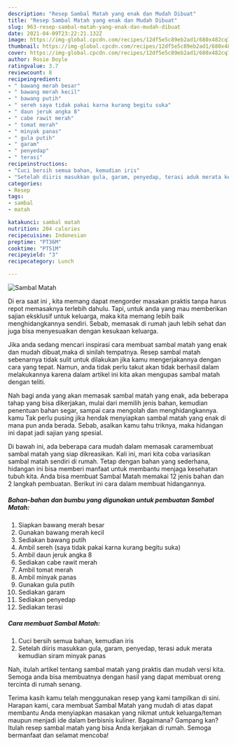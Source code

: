 ```yaml
---
description: "Resep Sambal Matah yang enak dan Mudah Dibuat"
title: "Resep Sambal Matah yang enak dan Mudah Dibuat"
slug: 963-resep-sambal-matah-yang-enak-dan-mudah-dibuat
date: 2021-04-09T23:22:21.132Z
image: https://img-global.cpcdn.com/recipes/12df5e5c89eb2ad1/680x482cq70/sambal-matah-foto-resep-utama.jpg
thumbnail: https://img-global.cpcdn.com/recipes/12df5e5c89eb2ad1/680x482cq70/sambal-matah-foto-resep-utama.jpg
cover: https://img-global.cpcdn.com/recipes/12df5e5c89eb2ad1/680x482cq70/sambal-matah-foto-resep-utama.jpg
author: Rosie Doyle
ratingvalue: 3.7
reviewcount: 8
recipeingredient:
- " bawang merah besar"
- " bawang merah kecil"
- " bawang putih"
- " sereh saya tidak pakai karna kurang begitu suka"
- " daun jeruk angka 8"
- " cabe rawit merah"
- " tomat merah"
- " minyak panas"
- " gula putih"
- " garam"
- " penyedap"
- " terasi"
recipeinstructions:
- "Cuci bersih semua bahan, kemudian iris"
- "Setelah diiris masukkan gula, garam, penyedap, terasi aduk merata kemudian siram minyak panas"
categories:
- Resep
tags:
- sambal
- matah

katakunci: sambal matah 
nutrition: 204 calories
recipecuisine: Indonesian
preptime: "PT36M"
cooktime: "PT51M"
recipeyield: "3"
recipecategory: Lunch

---
```



![Sambal Matah](https://img-global.cpcdn.com/recipes/12df5e5c89eb2ad1/680x482cq70/sambal-matah-foto-resep-utama.jpg)

Di era  saat ini , kita memang dapat mengorder masakan praktis tanpa harus repot memasaknya terlebih dahulu. Tapi, untuk anda yang mau memberikan sajian eksklusif untuk keluarga, maka kita memang lebih baik menghidangkannya sendiri. Sebab, memasak di rumah jauh lebih sehat dan juga bisa menyesuaikan dengan kesukaan keluarga.

Jika anda sedang mencari inspirasi cara membuat sambal matah yang enak dan mudah dibuat,maka di sinilah tempatnya. Resep sambal matah  sebenarnya tidak sulit untuk dilakukan jika kamu mengerjakannya dengan cara yang tepat. Namun, anda tidak perlu takut akan tidak berhasil dalam melakukannya 
karena dalam artikel ini kita akan mengupas sambal matah dengan teliti.  



Nah bagi anda yang akan memasak sambal matah yang enak, ada beberapa tahap yang bisa dikerjakan, mulai dari memilih jenis bahan, kemudian penentuan bahan segar, sampai cara mengolah dan menghidangkannya. kamu Tak perlu pusing jika hendak menyiapkan sambal matah yang enak di mana pun anda berada. Sebab, asalkan kamu  tahu triknya, maka hidangan ini dapat jadi sajian yang spesial.

Di bawah ini, ada beberapa cara mudah dalam memasak caramembuat sambal matah yang siap dikreasikan. Kali ini, mari kita coba variasikan sambal matah sendiri di rumah. Tetap dengan bahan yang sederhana, hidangan ini bisa memberi manfaat untuk membantu menjaga kesehatan tubuh kita. Anda bisa membuat Sambal Matah memakai 12 jenis bahan dan 2 langkah pembuatan. Berikut ini cara dalam membuat hidangannya.

<!--inarticleads1-->

##### Bahan-bahan dan bumbu yang digunakan untuk pembuatan Sambal Matah:

1. Siapkan  bawang merah besar
1. Gunakan  bawang merah kecil
1. Sediakan  bawang putih
1. Ambil  sereh (saya tidak pakai karna kurang begitu suka)
1. Ambil  daun jeruk angka 8
1. Sediakan  cabe rawit merah
1. Ambil  tomat merah
1. Ambil  minyak panas
1. Gunakan  gula putih
1. Sediakan  garam
1. Sediakan  penyedap
1. Sediakan  terasi




<!--inarticleads2-->

##### Cara membuat Sambal Matah:

1. Cuci bersih semua bahan, kemudian iris
1. Setelah diiris masukkan gula, garam, penyedap, terasi aduk merata kemudian siram minyak panas




Nah, itulah artikel tentang  sambal matah  yang praktis dan mudah versi kita. Semoga anda bisa membuatnya dengan hasil yang dapat membuat oreng tercinta di rumah senang. 

Terima kasih kamu telah menggunakan resep yang kami tampilkan di sini. Harapan kami, cara membuat  Sambal Matah yang mudah di atas dapat membantu Anda menyiapkan masakan yang nikmat untuk keluarga/teman maupun menjadi ide dalam berbisnis kuliner. Bagaimana? Gampang kan? Itulah resep sambal matah yang bisa Anda kerjakan di rumah. Semoga bermanfaat dan selamat mencoba!

